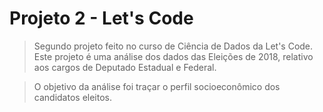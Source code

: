 # Projeto 2 - Let's Code #
> Segundo projeto feito no curso de Ciência de Dados da Let's Code. Este projeto é uma análise dos dados das Eleições de 2018, relativo aos cargos de Deputado Estadual e Federal.

> O objetivo da análise foi traçar o perfil socioeconômico dos candidatos eleitos.

